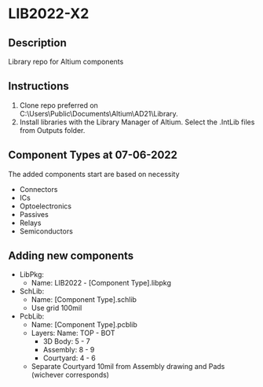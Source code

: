 # LIB2022-X2

## Description
Library repo for Altium components

## Instructions
1. Clone repo preferred on C:\Users\Public\Documents\Altium\AD21\Library.
2. Install libraries with the Library Manager of Altium. Select the .IntLib files from Outputs folder.

## Component Types at 07-06-2022
The added components start are based on necessity
- Connectors
- ICs
- Optoelectronics
- Passives
- Relays
- Semiconductors

## Adding new components
 - LibPkg:
    - Name: LIB2022 - [Component Type].libpkg
 - SchLib: 
    - Name: [Component Type].schlib
    - Use grid 100mil
 - PcbLib: 
    - Name: [Component Type].pcblib
    - Layers: Name: TOP - BOT
       - 3D Body: 5 - 7
       - Assembly: 8 - 9
       - Courtyard: 4 - 6
    - Separate Courtyard 10mil from Assembly drawing and Pads (wichever corresponds)
